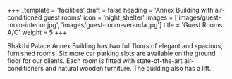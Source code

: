 +++
_template = 'facilities'
draft = false
heading = 'Annex Building with air-conditioned guest rooms'
icon = 'night_shelter'
images = ['images/guest-room-interior.jpg', 'images/guest-room-veranda.jpg']
title = 'Guest Rooms A/C'
weight = 5
+++

Shakthi Palace Annex Building has two full floors of elegant and 
spacious, furnished rooms.
Six more car parking slots are available on the ground floor 
for our clients. 
Each room is fitted with state-of-the-art air-conditioners 
and natural wooden furniture. 
The building also has a lift.  
